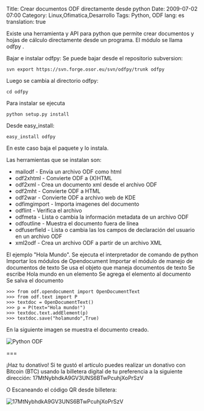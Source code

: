 Title: Crear documentos ODF directamente desde python
Date: 2009-07-02 07:00
Category: Linux,Ofimatica,Desarrollo
Tags: Python, ODF
lang: es
translation: true

Existe una herramienta y API para python que permite crear documentos y hojas de cálculo
directamente desde un programa. El módulo se llama odfpy .

Bajar e instalar odfpy:
Se puede bajar desde el repositorio subversion:

```
svn export https://svn.forge.osor.eu/svn/odfpy/trunk odfpy
```

Luego se cambia al directorio odfpy:

```
cd odfpy
```

Para instalar se ejecuta

```
python setup.py install
```

Desde easy_install:

```
easy_install odfpy
```

En este caso baja el paquete y lo instala.

Las herramientas que se instalan son:

* mailodf - Envía un archivo ODF como html
* odf2xhtml - Convierte ODF a (X)HTML
* odf2xml - Crea un documento xml desde el archivo ODF
* odf2mht - Convierte ODF a HTML
* odf2war - Convierte ODF a archivo web de KDE
* odfimgimport - Importa imagenes del documento
* odflint - Verifica el archivo
* odfmeta - Lista o cambia la información metadata de un archivo ODF
* odfoutline - Muestra el documento fuera de línea
* odfuserfield - Lista o cambia las los campos de declaración del usuario en un archivo ODF
* xml2odf - Crea un archivo ODF a partir de un archivo XML

El ejemplo "Hola Mundo".
Se ejecuta el interpretador de comando de python
Importar los módulos de Opendocument
Importar el módulo de manejo de documentos de texto
Se usa el objeto que maneja documentos de texto
Se escribe Hola mundo en un elemento
Se agrega el elemento al documento
Se salva el documento

```
>>> from odf.opendocument import OpenDocumentText
>>> from odf.text import P
>>> textdoc = OpenDocumentText()
>>> p = P(text="Hola mundo!")
>>> textdoc.text.addElement(p)
>>> textdoc.save("holamundo",True)
```

En la siguiente imagen se muestra el documento creado.

![Python ODF](./imagenes/python-odf.png)

===

¡Haz tu donativo!
Si te gustó el artículo puedes realizar un donativo con Bitcoin (BTC)
usando la billetera digital de tu preferencia a la siguiente
dirección: 17MtNybhdkA9GV3UNS6BTwPcuhjXoPrSzV

O Escaneando el código QR desde billetera:

![17MtNybhdkA9GV3UNS6BTwPcuhjXoPrSzV](./imagenes/17MtNybhdkA9GV3UNS6BTwPcuhjXoPrSzV.png)
